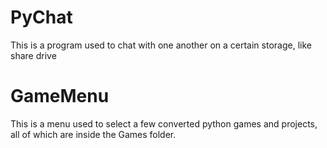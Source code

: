 # PyChat
This is a program used to chat with one another on a certain storage, like share drive

# GameMenu
This is a menu used to select a few converted python games and projects, all of which are inside the Games folder.
